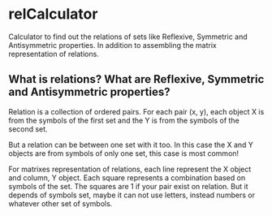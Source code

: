 # relCalculator
Calculator to find out the relations of sets like Reflexive, Symmetric and Antisymmetric properties. In addition to assembling the matrix representation of relations.

## What is relations? What are Reflexive, Symmetric and Antisymmetric properties?

Relation is a collection of ordered pairs. For each pair (x, y), each object X is from the symbols of the first set and the Y is from the symbols of the second set.

But a relation can be between one set with it too. In this case the X and Y objects are from symbols of only one set, this case is most common!

For matrixes representation of relations, each line represent the X object and column, Y object. Each square represents a combination based on symbols of the set. The squares are 1 if your pair exist on relation. But it depends of symbols set, maybe it can not use letters, instead numbers or whatever other set of symbols.

